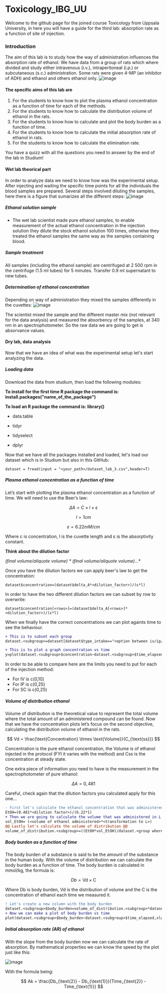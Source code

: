 # Toxicology_IBG_UU
Welcome to the github page for the joined course Toxicology from Uppsala University, in here you will have a guide for the third lab: absorption rate as a function of site of injection.
### Introduction
The aim of this lab is to study how the way of administration influences the absorption rate of ethanol. We have data from a group of rats which where divided and study either intravenous (i.v.), intraperitoneal (i.p.) or subcutaneous (s.c.) administration. Some rats were given 4-MP (an inhibitor of ADH) and ethanol and others ethanol only.
![image](https://github.com/Violeta-de-Anca/Toxicology_IBG_UU/assets/101873673/a82412e1-589f-4bab-ae59-5d46809f56e9)

#### The specific aims of this lab are
1.	For the students to know how to plot the plasma ethanol concentration as a function of time for each of the methods.
2.	For the students to know how to calculate the distribution volume of ethanol in the rats.
3.	For the students to know how to calculate and plot the body burden as a function of time.
4.	For the students to know how to calculate the initial absorption rate of ethanol in rats.
5.	For the students to know how to calculate the elimination rate.
   
You have a quizz with all the questions you need to answer by the end of the lab in Studium!
#### Wet lab theorical part
In order to analyze data we need to know how was the experimental setup.
After injecting and waiting the specific time points for all the individuals the blood samples are prepared. 
Several steps involved diluting the samples, here there is a figure that sumarizes all the different steps:
![image](https://github.com/Violeta-de-Anca/Toxicology_IBG_UU/assets/101873673/6630a560-e978-4c59-83ff-9d0f8d725009)

##### Ethanol solution sample
- The wet lab scientist made pure ethanol samples, to enable measurement of the actual ethanol concentration in the injection solution they dilute the stock ethanol solution 100 times, otherwise they treated the ethanol samples the same way as the samples containing blood.
##### Sample treatment
All samples (including the ethanol sample) are centrifuged at 2 500 rpm in the centrifuge (1.5 ml tubes) for 5 minutes. Transfer 0.9 ml supernatant to new tubes.
##### Determination of ethanol concentration
Depending on way of administration they mixed the samples differently in the cuvettes:
![image](https://github.com/Violeta-de-Anca/Toxicology_IBG_UU/assets/101873673/628c4dac-f171-46b6-a755-05126aa22a9e)

The scientist mixed the sample and the different master mix (not relevant for the data analysis) and measured the absorbency of the samples, at 340 nm in an spectrophotometer. So the raw data we are going to get is absorvance values.

#### Dry lab, data analysis
Now that we have an idea of what was the experimental setup let's start analyzing the data.

##### Loading data
Download the data from studium, then load the following modules:

**To install for the first time R package the command is: install.packages("name_of_the_package")**

**To load an R package the command is: library()**

- data.table

- tidyr

- tidyselect

- dplyr

Now that we have all the packages installed and loaded, let's load our dataset which is in Studium but also in this GitHub:

   `dataset = fread(input = "<your_path>/dataset_lab_3.csv",header=T)`


##### Plasma ethanol concentration as a function of time

Let’s start with plotting the plasma ethanol concentration as a function of time. We will need to use the Beer’s law:

$$
ΔA = \text{C} \times \text{l} \times \text{ε}
$$

$$  
l = 1 cm
$$

$$
ε = 6.22 mM/cm
$$
   
   
Where c is concentration, l is the cuvette length and ε is the absorptivity constant.

**Think about the dilution factor**

*(final volume/aliquote volume) * (final volume/aliquote volume)…**

Once you have the dilution factors we can apply beer's law to get the concentration:

`dataset$concentration=(dataset$delta_A*<dilution_factor>)/(ε*l)`

In order to have the two different dilution factors we can subset by row to overwrite:

`dataset$concentration[<rows>]=(dataset$delta_A[<rows>]*<dilution_factor>)/(ε*l)`

When we finally have the correct concentrations we can plot againts time to see the behaviour.

```diff
+ This is to subset each group
dataset.<subgroup>=dataset[dataset$type_intake=="<option between iv/ip/sc>"&dataset$`4-MP`=="<option between yes/no>",]
```

```diff
+ This is to plot a graph concentration vs time
y=plot(dataset.<subgroup>$concentration~dataset.<subgroup>$time_elapsed,xlab="Time (min)",ylab="Concentration mM)",main="Plasma ethanol concentration in <subgroup>",ylim=c(<this change between methods of injection>))
```

In order to be able to compare here are the limits you need to put for each of the injection method:
- For IV is c(0,10)
- For IP is c(0,25)
- For SC is c(0,25)

##### Volume of distribution ethanol

Volume of distribution is the theoretical value to represent the total volume where the total amount of an administered compound can be found. Now that we have the concentration plots let’s focus on the second objective, calculating the distribution volume of ethanol in the rats.

$$
Vd = \frac{\text{Concentration} \times \text{Volume}}{C_{\text{ss}}}
$$

Concentration is the pure ethanol concentration, the Volume is of ethanol injected in the protocol (FYI it varies with the method) and Css is the concentration at steady state.

One extra piece of information you need to have is the measurement in the spectrophotometer of pure ethanol:

$$
ΔA=0,481
$$

Careful, check again that the dilution factors you calculated apply for this one…

```diff
- First let's calculate the ethanol concentration that was administered with beer's law
EtOH=(0.481*<dilution factor>)/(6.22*1)
+ Then we are going to calculate the volume that was administered in L
vol_EtOH= (<volume of ethanol administered>*<transformation to L>)
@@ Lastly let's calculate the volume of distribution @@
volume_of_distribution.<subgroup>=((EtOH*vol_EtOH)/dataset.<group where we can find the Css>$concentration[<timepoint you think is correct>])/<mass of the rats>
```

##### Body burden as a function of time

The body burden of a substance is said to be the amount of the substance in the human body. With the volume of distribution we can calculate the body burden as a function of time.
The body burden is calculated in mmol/kg, the formula is:

$$
Db = \text{Vd} \times \text{C}
$$

Where Db is body burden, Vd is the distribution of volume and the C is the concentration of ethanol each time we measured it.

```diff
! Let's create a new column with the body burden
dataset.<subgroup>$body_burden=volume_of_distribution.<subgroup>*dataset.<subgroup>$concentration
+ Now we can make a plot of body burden vs time
plot(dataset.<subgroup>$body_burden~dataset.<subgroup>$time_elapsed,xlab="Time (min)",ylab="Body burden (mmol/kg*bw)",main="Body burden as function of\ntime in rats with <method you chose>")
```

##### Initial absorption rate (AR) of ethanol

With the slope from the body burden now we can calculate the rate of absorption. By mathematical properties we can know the speed by the plot just like this:

![image](https://github.com/Violeta-de-Anca/Toxicology_IBG_UU/assets/101873673/62b2a6b9-ca1b-4d7b-9e92-10b337abe8a2)

With the formula being:

$$
Ak = \frac{Db_{\text{2}} - Db_{\text{1}}}{Time_{\text{2}} - Time_{\text{1}}}
$$













